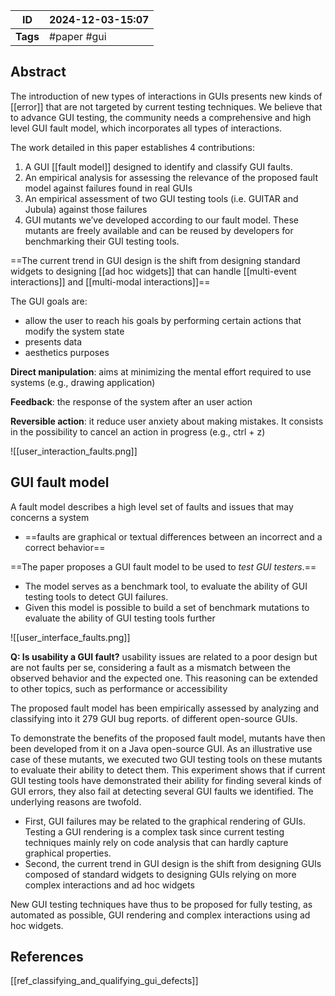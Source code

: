 
| ID       | 2024-12-03-15:07 |
| -------- | ---------------- |
| **Tags** | #paper #gui      |
## Abstract

The introduction of new types of interactions in GUIs presents new kinds of [[error]] that are not targeted by current testing techniques. We believe that to advance GUI testing, the community needs a comprehensive and high level GUI fault model, which incorporates all types of interactions.

The work detailed in this paper establishes 4 contributions:
1) A GUI [[fault model]] designed to identify and classify GUI faults.
2) An empirical analysis for assessing the relevance of the proposed fault model against failures found in real GUIs
3) An empirical assessment of two GUI testing tools (i.e. GUITAR and Jubula) against those failures
4) GUI mutants we’ve developed according to our fault model. These mutants are freely available and can be reused by developers for benchmarking their GUI testing tools.

==The current trend in GUI design is the shift from designing standard widgets to designing [[ad hoc widgets]] that can handle [[multi-event interactions]] and [[multi-modal interactions]]==

The GUI goals are:
- allow the user to reach his goals by performing certain actions that modify the system state
- presents data
- aesthetics purposes

**Direct manipulation**: aims at minimizing the mental effort required to use systems (e.g., drawing application)

**Feedback**: the response of the system after an user action

**Reversible action**: it reduce user anxiety about making mistakes. It consists in the possibility to cancel an action in progress (e.g., ctrl + z)

![[user_interaction_faults.png]]
## GUI fault model

A fault model describes a high level set of faults and issues that may concerns a system
- ==faults are graphical or textual differences between an incorrect and a correct behavior==

==The paper proposes a GUI fault model to be used to *test GUI testers*.== 
- The model serves as a benchmark tool, to evaluate the ability of GUI testing tools to detect GUI failures. 
- Given this model is possible to build a set of benchmark mutations to evaluate the ability of GUI testing tools further

![[user_interface_faults.png]]

**Q: Is usability a GUI fault?** usability issues are related to a poor design but are not faults per se, considering a fault as a mismatch between the observed behavior and the expected one. This reasoning can be extended to other topics, such as performance or accessibility

The proposed fault model has been empirically assessed by analyzing and classifying into it 279 GUI bug reports. of different open-source GUIs. 

To demonstrate the benefits of the proposed fault model, mutants have then been developed from it on a Java open-source GUI. As an illustrative use case of these mutants, we executed two GUI testing tools on these mutants to evaluate their ability to detect them. This experiment shows that if current GUI testing tools have demonstrated their ability for finding several kinds of GUI errors, they also fail at detecting several GUI faults we identified. The underlying reasons are twofold.
- First, GUI failures may be related to the graphical rendering of GUIs. Testing a GUI rendering is a complex task since current testing techniques mainly rely on code analysis that can hardly capture graphical properties.
- Second, the current trend in GUI design is the shift from designing GUIs composed of standard widgets to designing GUIs relying on more complex interactions and ad hoc widgets

New GUI testing techniques have thus to be proposed for fully testing, as automated as possible, GUI rendering and complex interactions using ad hoc widgets.

## References
[[ref_classifying_and_qualifying_gui_defects]]